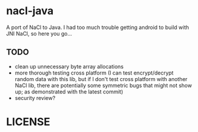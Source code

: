 # nacl-java

A port of NaCl to Java. I had too much trouble getting android to build with JNI NaCl, so here you go...

## TODO

* clean up unnecessary byte array allocations
* more thorough testing cross platform (I can test encrypt/decrypt random data with this lib, but if I don't test cross platform with another NaCl lib, there are potentially some symmetric bugs that might not show up; as demonstrated with the latest commit)
* security review?

# LICENSE

